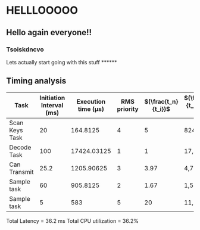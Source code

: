# HELLLOOOOO
## Hello again everyone!!
### Tsoiskdncvo
Lets actually start going with this stuff ******



## Timing analysis
| Task   | Initiation Interval (ms) |Execution time (μs)| RMS priority | $(\frac{t_n}{t_i})$ | $(\frac{t_n}{t_i})*T_i$ (μs)| $(\frac{T_i}{t_i})$ (%)|
| ----------------| -------------------------|-------------------|--------------|-------|-------------------------------------------------| ----|
| Scan Keys Task  | 20   | 164.8125          | 4  | 5     | 824.06   | 0.824 | 
| Decode Task     | 100 | 17424.03125       | 1    | 1     | 17,424.03| 17.42|
| Can Transmit    | 25.2  | 1205.90625        | 3       | 3.97  | 4,785.34  | 4.79 |
| Sample task     | 60  | 905.8125          | 2     | 1.67  | 1,509.69   | 1.51|
| Sample task     | 5  | 583               | 5   | 20    | 11,660  | 11.66|


Total Latency = 36.2 ms
Total CPU utilization = 36.2%
